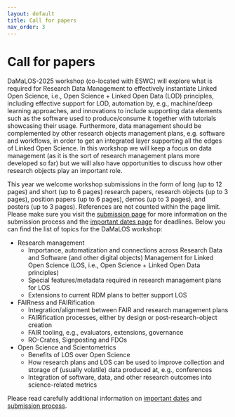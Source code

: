 ```yaml
---
layout: default
title: Call for papers
nav_order: 3
---
```


# Call for papers

DaMaLOS-2025 workshop (co-located with ESWC) will explore what is required for Research Data Management to effectively instantiate Linked Open Science, i.e., Open Science + Linked Open Data (LOD) principles, including effective support for LOD, automation by, e.g., machine/deep learning approaches, and innovations to include supporting data elements such as the software used to produce/consume it together with tutorials showcasing their usage. Furthermore, data management should be complemented by other research objects management plans, e.g. software and workflows, in order to get an integrated layer supporting all the edges of Linked Open Science. In this workshop we will keep a focus on data management (as it is the sort of research management plans more developed so far) but we will also have opportunities to discuss how other research objects play an important role.

This year we welcome workshop submissions in the form of long (up to 12 pages) and short (up to 6 pages) research papers, research objects (up to 3 pages), position papers (up to 6 pages), demos (up to 3 pages), and posters (up to 3 pages). References are not counted within the page limit. Please make sure you visit the [submission page](./submission) for more information on the submission process and the [important dates page](./dates) for deadlines. Below you can find the list of topics for the DaMaLOS workshop:

* Research management
  * Importance, automatization and connections across Research Data and Software (and other digital objects) Management for Linked Open Science (LOS,  i.e., Open Science + Linked Open Data principles)
  * Special features/metadata required in research management plans for LOS
  * Extensions to current RDM plans to better support LOS
* FAIRness and FAIRification
  * Integration/alignment between FAIR and research management plans
  * FAIRification processes, either by design or post-research-object creation
  * FAIR tooling, e.g., evaluators, extensions, governance
  * RO-Crates, Signposting and FDOs
* Open Science and Scientometrics
  * Benefits of LOS over Open Science
  * How research plans and LOS can be used to improve collection and storage of (usually volatile) data produced at, e.g., conferences
  * Integration of software, data, and other research outcomes into science-related metrics


Please read carefully additional information on [important dates](./dates) and [submission process](./submission).